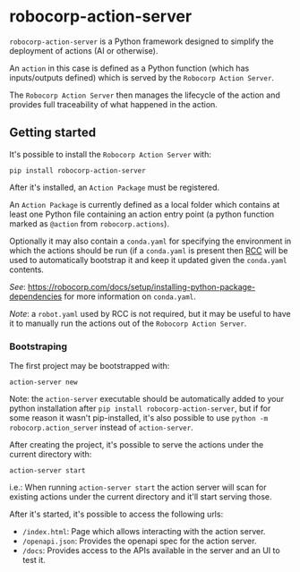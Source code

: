# robocorp-action-server

`robocorp-action-server` is a Python framework designed to simplify the deployment
of actions (AI or otherwise).

An `action` in this case is defined as a Python function (which has inputs/outputs
defined) which is served by the `Robocorp Action Server`.

The `Robocorp Action Server` then manages the lifecycle of the action and provides
full traceability of what happened in the action.

## Getting started

It's possible to install the `Robocorp Action Server` with:

`pip install robocorp-action-server`

After it's installed, an `Action Package` must be registered.

An `Action Package` is currently defined as a local folder which contains
at least one Python file containing an action entry point (a python 
function marked as `@action` from `robocorp.actions`).

Optionally it may also contain a `conda.yaml` for specifying the
environment in which the actions should be run (if a `conda.yaml` is
present then [RCC](https://github.com/robocorp/rcc/) will be used to 
automatically bootstrap it and keep it updated given the `conda.yaml` contents.

*See*: https://robocorp.com/docs/setup/installing-python-package-dependencies for
more information on `conda.yaml`. 

*Note*: a `robot.yaml` used by RCC is not required, but it may be useful to have it to
manually run the actions out of the `Robocorp Action Server`.

### Bootstraping

The first project may be bootstrapped with:

`action-server new`

Note: the `action-server` executable should be automatically added to your
python installation after `pip install robocorp-action-server`, but if for some
reason it wasn't pip-installed, it's also possible to use `python -m robocorp.action_server`
instead of `action-server`.

After creating the project, it's possible to serve the actions under the
current directory with:

`action-server start`

i.e.: When running `action-server start` the action server will scan for existing
actions under the current directory and it'll start serving those.

After it's started, it's possible to access the following urls:

- `/index.html`: Page which allows interacting with the action server.
- `/openapi.json`: Provides the openapi spec for the action server.
- `/docs`: Provides access to the APIs available in the server and an UI to test it.
